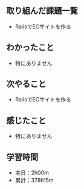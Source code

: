 ## 取り組んだ課題一覧
- RailsでECサイトを作る
## わかったこと
- 特にありません
## 次やること
- RailsでECサイトを作る
## 感じたこと
- 特にありません
## 学習時間
- 本日：2h00m
- 累計：378h15m
